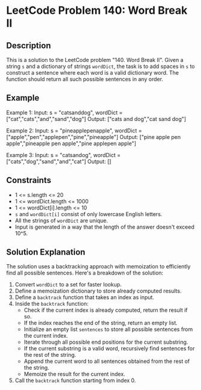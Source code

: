 # LeetCode Problem 140: Word Break II

## Description
This is a solution to the LeetCode problem "140. Word Break II". Given a string `s` and a dictionary of strings `wordDict`, the task is to add spaces in `s` to construct a sentence where each word is a valid dictionary word. The function should return all such possible sentences in any order.

## Example
Example 1:
Input: s = "catsanddog", wordDict = ["cat","cats","and","sand","dog"]
Output: ["cats and dog","cat sand dog"]

Example 2:
Input: s = "pineapplepenapple", wordDict = ["apple","pen","applepen","pine","pineapple"]
Output: ["pine apple pen apple","pineapple pen apple","pine applepen apple"]

Example 3:
Input: s = "catsandog", wordDict = ["cats","dog","sand","and","cat"]
Output: []



## Constraints
- 1 <= s.length <= 20
- 1 <= wordDict.length <= 1000
- 1 <= wordDict[i].length <= 10
- `s` and `wordDict[i]` consist of only lowercase English letters.
- All the strings of `wordDict` are unique.
- Input is generated in a way that the length of the answer doesn't exceed 10^5.

## Solution Explanation
The solution uses a backtracking approach with memoization to efficiently find all possible sentences. Here's a breakdown of the solution:

1. Convert `wordDict` to a set for faster lookup.
2. Define a memoization dictionary to store already computed results.
3. Define a `backtrack` function that takes an index as input.
4. Inside the `backtrack` function:
   - Check if the current index is already computed, return the result if so.
   - If the index reaches the end of the string, return an empty list.
   - Initialize an empty list `sentences` to store all possible sentences from the current index.
   - Iterate through all possible end positions for the current substring.
   - If the current substring is a valid word, recursively find sentences for the rest of the string.
   - Append the current word to all sentences obtained from the rest of the string.
   - Memoize the result for the current index.
5. Call the `backtrack` function starting from index 0.

